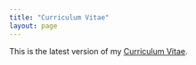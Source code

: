 ```yaml
---
title: "Curriculum Vitae"
layout: page
---
```



This is the latest version of my [Curriculum Vitae](CV_Youngjin_Cho.pdf).
